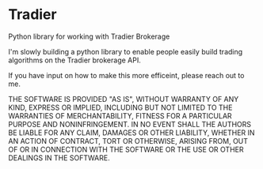 # Tradier
Python library for working with Tradier Brokerage

I'm slowly building a python library to enable people easily build trading algorithms on the Tradier brokerage API.

If you have input on how to make this more efficeint, please reach out to me.

THE SOFTWARE IS PROVIDED "AS IS", WITHOUT WARRANTY OF ANY KIND,
EXPRESS OR IMPLIED, INCLUDING BUT NOT LIMITED TO THE WARRANTIES OF
MERCHANTABILITY, FITNESS FOR A PARTICULAR PURPOSE AND NONINFRINGEMENT.
IN NO EVENT SHALL THE AUTHORS BE LIABLE FOR ANY CLAIM, DAMAGES OR
OTHER LIABILITY, WHETHER IN AN ACTION OF CONTRACT, TORT OR OTHERWISE,
ARISING FROM, OUT OF OR IN CONNECTION WITH THE SOFTWARE OR THE USE OR
OTHER DEALINGS IN THE SOFTWARE.
